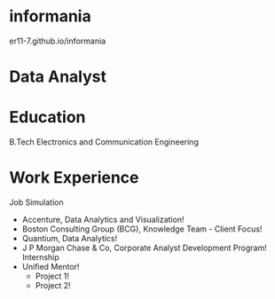 # informania
er11-7.github.io/informania
# Data Analyst

# Education
B.Tech Electronics and Communication Engineering

# Work Experience
Job Simulation
- Accenture, Data Analytics and Visualization!
- Boston Consulting Group (BCG), Knowledge Team - Client Focus!
- Quantium, Data Analytics!
- J P Morgan Chase & Co, Corporate Analyst Development Program!
Internship
- Unified Mentor!
    - Project 1!
    - Project 2!
